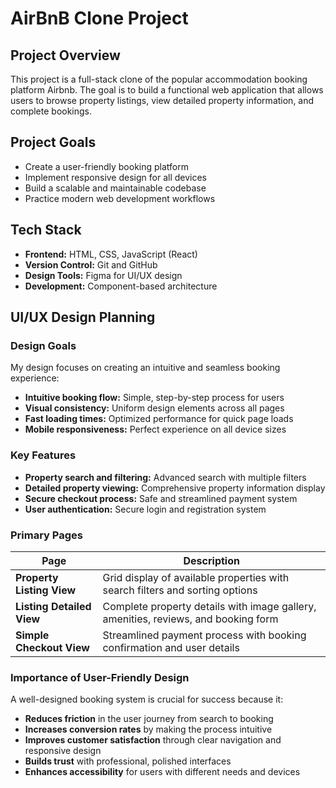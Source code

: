 # AirBnB Clone Project

## Project Overview
This project is a full-stack clone of the popular accommodation booking platform Airbnb. The goal is to build a functional web application that allows users to browse property listings, view detailed property information, and complete bookings.

## Project Goals
- Create a user-friendly booking platform
- Implement responsive design for all devices
- Build a scalable and maintainable codebase
- Practice modern web development workflows

## Tech Stack
- **Frontend:** HTML, CSS, JavaScript (React)
- **Version Control:** Git and GitHub
- **Design Tools:** Figma for UI/UX design
- **Development:** Component-based architecture

## UI/UX Design Planning

### Design Goals
My design focuses on creating an intuitive and seamless booking experience:

- **Intuitive booking flow:** Simple, step-by-step process for users
- **Visual consistency:** Uniform design elements across all pages
- **Fast loading times:** Optimized performance for quick page loads
- **Mobile responsiveness:** Perfect experience on all device sizes

### Key Features
- **Property search and filtering:** Advanced search with multiple filters
- **Detailed property viewing:** Comprehensive property information display
- **Secure checkout process:** Safe and streamlined payment system
- **User authentication:** Secure login and registration system

### Primary Pages

| Page | Description |
|------|-------------|
| **Property Listing View** | Grid display of available properties with search filters and sorting options |
| **Listing Detailed View** | Complete property details with image gallery, amenities, reviews, and booking form |
| **Simple Checkout View** | Streamlined payment process with booking confirmation and user details |

### Importance of User-Friendly Design
A well-designed booking system is crucial for success because it:
- **Reduces friction** in the user journey from search to booking
- **Increases conversion rates** by making the process intuitive
- **Improves customer satisfaction** through clear navigation and responsive design
- **Builds trust** with professional, polished interfaces
- **Enhances accessibility** for users with different needs and devices

